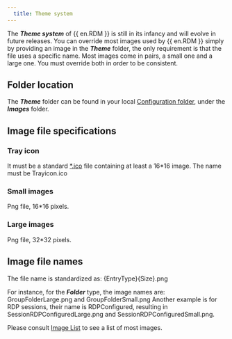```yaml
---
  title: Theme system
---
```

The ***Theme system*** of {{ en.RDM }} is still in its infancy and will evolve in future releases. You can override most images used by {{ en.RDM }} simply by providing an image in the ***Theme*** folder, the only requirement is that the file uses a specific name. Most images come in pairs, a small one and a large one. You must override both in order to be consistent.  

## Folder location

The ***Theme*** folder can be found in your local [Configuration folder](/rdm/windows/installation/client/configuration-file-location/), under the ***Images*** folder.

## Image file specifications

### Tray icon

It must be a standard [*.ico](http://en.wikipedia.org/wiki/ICO_%28file_format%29) file containing at least a 16*16 image. The name must be Trayicon.ico

### Small images

Png file, 16*16 pixels.

### Large images

Png file, 32*32 pixels.

## Image file names

The file name is standardized as: {EntryType}{Size}.png  

For instance, for the ***Folder*** type, the image names are: GroupFolderLarge.png and GroupFolderSmall.png Another example is for RDP sessions, their name is RDPConfigured, resulting in SessionRDPConfiguredLarge.png and SessionRDPConfiguredSmall.png.  

Please consult [Image List](/kb/remote-desktop-manager/how-to-articles/theme-system/image-list/) to see a list of most images.
